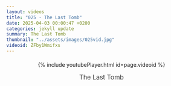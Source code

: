 ```yaml
---
layout: videos
title: "025 - The Last Tomb"
date: 2025-04-03 00:00:47 +0200
categories: jekyll update
summary: The Last Tomb
thumbnail: "../assets/images/025vid.jpg"
videoid: ZFby1Wmifxs
---
```


<div style="text-align: center; margin-top: 20px;">
  {% include youtubePlayer.html id=page.videoid %}
  <p style="margin-top: 15px; font-size: 1.2em; color: #333;">
    The Last Tomb
  </p>
</div>
